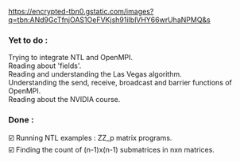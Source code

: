 https://encrypted-tbn0.gstatic.com/images?q=tbn:ANd9GcTfnjOAS1OeFVKjsh91iIblVHY66wrUhaNPMQ&s

### Yet to do :
Trying to integrate NTL and OpenMPI.<br/>
Reading about 'fields'.<br/>
Reading and understanding the Las Vegas algorithm.<br/>
Understanding the send, receive, broadcast and barrier functions of OpenMPI.<br/>
Reading about the NVIDIA course.

### Done :
☑️ Running NTL examples : ZZ_p matrix programs.<br/>
☑️ Finding the count of (n-1)x(n-1) submatrices in nxn matrices.
